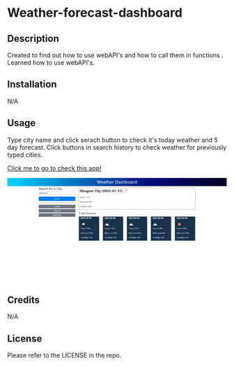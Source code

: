 # Weather-forecast-dashboard

## Description

Created to find out how to use webAPI's and how to call them in functions . Learned how to use webAPI's.

## Installation

N/A

## Usage

Type city name and click serach button to check it's today weather and 5 day forecast. Click buttons in search history to check weather for previously typed cities.



[Click me to go to check this app!](http://rzepa000.github.io/Weather-forecast-dashboard)
    
![website screenshot](https://github.com/rzepa000/Weather-forecast-dashboard/blob/main/screenshot.jpg)


## Credits

N/A

## License

Please refer to the LICENSE in the repo.


